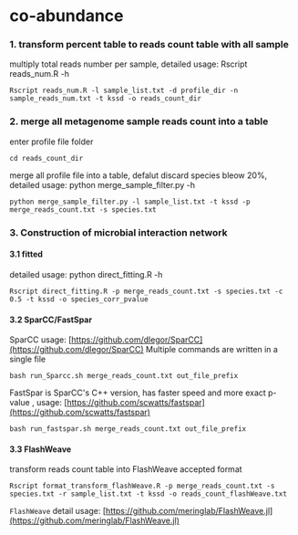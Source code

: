 # co-abundance
### 1. transform percent table to reads count table with all sample
multiply total reads number per sample, detailed usage: Rscript reads_num.R -h
```shell
Rscript reads_num.R -l sample_list.txt -d profile_dir -n sample_reads_num.txt -t kssd -o reads_count_dir
```

### 2. merge all metagenome sample reads count into a table
enter profile file folder
```shell
cd reads_count_dir
```
merge all profile file into a table, defalut discard species bleow 20%, detailed usage: python merge_sample_filter.py -h
```shell
python merge_sample_filter.py -l sample_list.txt -t kssd -p merge_reads_count.txt -s species.txt 
```

### 3. Construction of microbial interaction network
#### 3.1 fitted
detailed usage: python direct_fitting.R -h
```shell
Rscript direct_fitting.R -p merge_reads_count.txt -s species.txt -c 0.5 -t kssd -o species_corr_pvalue
```
#### 3.2 SparCC/FastSpar
SparCC usage: [https://github.com/dlegor/SparCC](https://github.com/dlegor/SparCC)
Multiple commands are written in a single file
```shell
bash run_Sparcc.sh merge_reads_count.txt out_file_prefix
```
FastSpar is SparCC's C++ version, has faster speed and more exact p-value , usage: [https://github.com/scwatts/fastspar](https://github.com/scwatts/fastspar)
```shell
bash run_fastspar.sh merge_reads_count.txt out_file_prefix
```
#### 3.3 FlashWeave
transform reads count table into FlashWeave accepted format
```shell
Rscript format_transform_flashWeave.R -p merge_reads_count.txt -s species.txt -r sample_list.txt -t kssd -o reads_count_flashWeave.txt
```
`FlashWeave` detail usage: [https://github.com/meringlab/FlashWeave.jl](https://github.com/meringlab/FlashWeave.jl)

